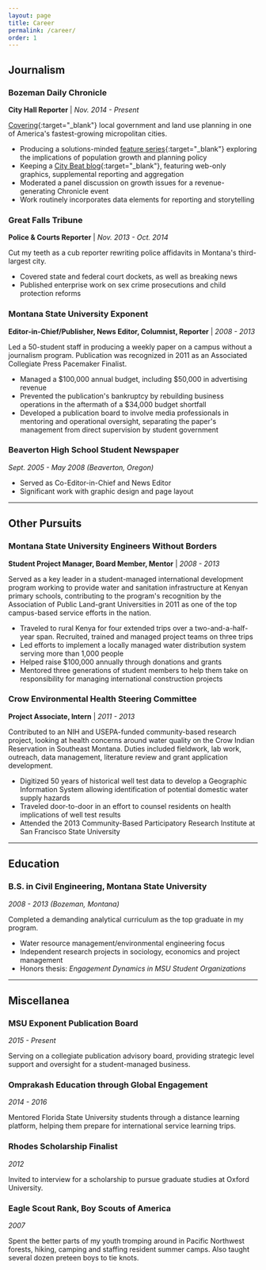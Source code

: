 ```yaml
---
layout: page
title: Career
permalink: /career/
order: 1
---
```

## Journalism

### Bozeman Daily Chronicle
**City Hall Reporter** | *Nov. 2014 - Present*

[Covering](https://www.bozemandailychronicle.com/users/profile/edietrich/){:target="_blank"} local government and land use planning in one of America's fastest-growing micropolitan cities.
* Producing a solutions-minded [feature series](http://www.bozemandailychronicle.com/special_reports/growth/){:target="_blank"} exploring the implications of population growth and planning policy
* Keeping a [City Beat blog](http://www.bozemandailychronicle.com/blogs/city/){:target="_blank"}, featuring web-only graphics, supplemental reporting and aggregation
* Moderated a panel discussion on growth issues for a revenue-generating Chronicle event
* Work routinely incorporates data elements for reporting and storytelling

### Great Falls Tribune
**Police & Courts Reporter** | *Nov. 2013 - Oct. 2014*

Cut my teeth as a cub reporter rewriting police affidavits in Montana's third-largest city.
* Covered state and federal court dockets, as well as breaking news
* Published enterprise work on sex crime prosecutions and child protection reforms

### Montana State University Exponent
**Editor-in-Chief/Publisher, News Editor, Columnist, Reporter** | *2008 - 2013*

Led a 50-student staff in producing a weekly paper on a campus without a journalism program. Publication was recognized in 2011 as an Associated Collegiate Press Pacemaker Finalist.
* Managed a $100,000 annual budget, including $50,000 in advertising revenue
* Prevented the publication's bankruptcy by rebuilding business operations in the aftermath of a $34,000 budget shortfall
* Developed a publication board to involve media professionals in mentoring and operational oversight, separating the paper's management from direct supervision by student government

### Beaverton High School Student Newspaper
*Sept. 2005 - May 2008 (Beaverton, Oregon)*

* Served as Co-Editor-in-Chief and News Editor
* Significant work with graphic design and page layout

---
## Other Pursuits

### Montana State University Engineers Without Borders
**Student Project Manager, Board Member, Mentor** | *2008 - 2013*

Served as a key leader in a student-managed international development program working to provide water and sanitation infrastructure at Kenyan primary schools, contributing to the program's recognition by the Association of Public Land-grant Universities in 2011 as one of the top campus-based service efforts in the nation.
* Traveled to rural Kenya for four extended trips over a two-and-a-half-year span. Recruited, trained and managed project teams on three trips
* Led efforts to implement a locally managed water distribution system serving more than 1,000 people 
* Helped raise $100,000 annually through donations and grants
* Mentored three generations of student members to help them take on responsibility for managing international construction projects


### Crow Environmental Health Steering Committee
**Project Associate, Intern** | *2011 - 2013*

Contributed to an NIH and USEPA-funded community-based research project, looking at health concerns around water quality on the Crow Indian Reservation in Southeast Montana. Duties included fieldwork, lab work, outreach, data management, literature review and grant application development.
* Digitized 50 years of historical well test data to develop a Geographic Information System allowing identification of potential domestic water supply hazards
* Traveled door-to-door in an effort to counsel residents on health implications of well test results
* Attended the 2013 Community-Based Participatory Research Institute at San Francisco State University

---
## Education

### B.S. in Civil Engineering, Montana State University
*2008 - 2013 (Bozeman, Montana)*

Completed a demanding analytical curriculum as the top graduate in my program. 
* Water resource management/environmental engineering focus
* Independent research projects in sociology, economics and project management
* Honors thesis: *Engagement Dynamics in MSU Student Organizations*

---
## Miscellanea

### MSU Exponent Publication Board
*2015 - Present*

Serving on a collegiate publication advisory board, providing strategic level support and oversight for a student-managed business.

### Omprakash Education through Global Engagement
*2014 - 2016*

Mentored Florida State University students through a distance learning platform, helping them prepare for international service learning trips.

### Rhodes Scholarship Finalist
*2012*

Invited to interview for a scholarship to pursue graduate studies at Oxford University. 

### Eagle Scout Rank, Boy Scouts of America
*2007*

Spent the better parts of my youth tromping around in Pacific Northwest forests, hiking, camping and staffing resident summer camps. Also taught several dozen preteen boys to tie knots.